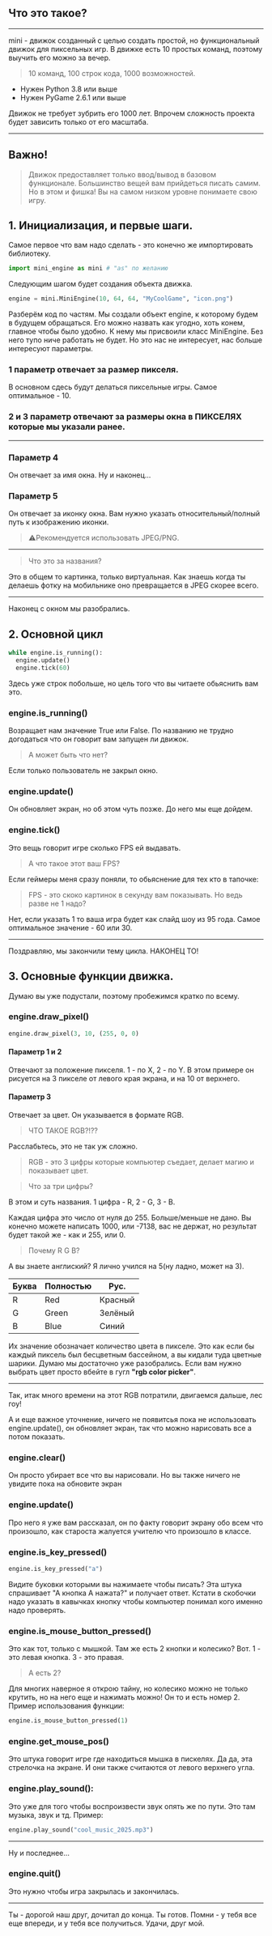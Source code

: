 ## Что это такое?
---
mini - движок созданный с целью создать простой, но функциональный движок для пиксельных игр. В движке есть 10 простых команд, поэтому выучить его можно за вечер.

>10 команд, 100 строк кода, 1000 возможностей.

- Нужен Python 3.8 или выше
- Нужен PyGame 2.6.1 или выше

Движок не требует зубрить его 1000 лет. Впрочем сложность проекта будет зависить только от его масштаба.

---

## Важно!
>Движок предоставляет только ввод/вывод в базовом функционале.
>Большинство вещей вам прийдеться писать самим.
>Но в этом и фишка! Вы на самом низком уровне понимаете свою игру.

## 1. Инициализация, и первые шаги.
Самое первое что вам надо сделать - это конечно же импортировать библиотеку.
```python
import mini_engine as mini # "as" по желанию
```
Следующим шагом будет создания объекта движка.
```python
engine = mini.MiniEngine(10, 64, 64, "MyCoolGame", "icon.png")
```
Разберём код по частям.
Мы создали объект engine, к которому будем в будущем обращаться. Его можно назвать как угодно, хоть конем, главное чтобы было удобно.
К нему мы присвоили класс MiniEngine. Без него тупо ниче работать не будет.
Но это нас не интересует, нас больше интересуют параметры.
### 1 параметр отвечает за размер пикселя.
В основном сдесь будут делаться пиксельные игры. Самое оптимальное - 10.
### 2 и 3 параметр отвечают за размеры окна в ПИКСЕЛЯХ которые мы указали ранее.
---
### Параметр 4
Он отвечает за имя окна. 
Ну и наконец...
### Параметр 5
Он отвечает за иконку окна. Вам нужно указать относительный/полный путь к изображению иконки.
>⚠️Рекомендуется использовать JPEG/PNG.
---
>Что это за названия?

Это в общем то картинка, только виртуальная.
Как знаешь когда ты делаешь фотку на мобильнике оно превращается в JPEG скорее всего.

---
Наконец с окном мы разобрались.
## 2. Основной цикл
```python
while engine.is_running():
  engine.update()
  engine.tick(60)
```
Здесь уже строк побольше, но цель того что вы читаете обьяснить вам это.
### engine.is_running()
Возращает нам значение True или False. По названию не трудно догодаться что он говорит вам запущен ли движок.
>А может быть что нет?

Если только пользователь не закрыл окно.
### engine.update()
Он обновляет экран, но об этом чуть позже. До него мы еще дойдем.
### engine.tick()
Это вещь говорит игре сколько FPS ей выдавать.
>А что такое этот ваш FPS?

Если геймеры меня сразу поняли, то обьяснение для тех кто в тапочке:
>FPS - это скоко картинок в секунду вам показывать.
>Но ведь разве не 1 надо?

Нет, если указать 1 то ваша игра будет как слайд шоу из 95 года. Самое оптимальное значение - 60 или 30.

---
Поздравляю, мы закончили тему цикла. НАКОНЕЦ ТО!
## 3. Основные функции движка.
Думаю вы уже подустали, поэтому пробежимся кратко по всему.
### engine.draw_pixel()
```python
engine.draw_pixel(3, 10, (255, 0, 0)
```
#### Параметр 1 и 2
Отвечают за положение пикселя. 1 - по X, 2 - по Y. В этом примере он рисуется на 3 пикселе от левого края экрана, и на 10 от верхнего.
#### Параметр 3
Отвечает за цвет. Он указывается в формате RGB.
>ЧТО ТАКОЕ RGB?!??

Расслабьтесь, это не так уж сложно.
>RGB - это 3 цифры которые компьютер съедает, делает магию и показывает цвет.

>Что за три цифры?

В этом и суть названия. 1 цифра - R, 2 - G, 3 - B.

Каждая цифра это число от нуля до 255. Больше/меньше не дано. 
Вы конечно можете написать 1000, или -7138, вас не держат,
но результат будет такой же - как и 255, или 0.

>Почему R G B?

А вы знаете англиский? Я лично учился на 5(ну ладно, может на 3).

Буква | Полностью | Рус.
------|-----------|--------
R     | Red       | Красный
G     | Green     | Зелёный
B     | Blue      | Синий

Их значение обозначает количество цвета в пикселе. 
Это как если бы каждый пиксель был бесцветным бассейном, а вы кидали туда цветные шарики.
Думаю мы достаточно уже разобрались. 
Если вам нужно выбрать цвет просто вбейте в гугл **"rgb color picker"**.

--- 
Так, итак много времени на этот RGB потратили, двигаемся дальше, лес гоу!

А и еще важное уточнение, ничего не появитсья пока не использовать engine.update(), 
он обновляет экран, так что можно нарисовать все а потом показать.

### engine.clear()
Он просто убирает все что вы нарисовали. 
Но вы также ничего не увидите пока на обновите экран
### engine.update()
Про него я уже вам рассказал, он по факту говорит экрану обо всем что произошло,
как староста жалуется учителю что произошло в классе.
### engine.is_key_pressed()
```python
engine.is_key_pressed("a")
```
Видите буковки которыми вы нажимаете чтобы писать?
Эта штука спрашивает "А кнопка A нажата?" и получает ответ.
Кстати в скобочки надо указать в кавычках кнопку чтобы компьютер понимал кого именно надо проверять.
### engine.is_mouse_button_pressed()
Это как тот, только с мышкой. Там же есть 2 кнопки и колесико? Вот.
1 - это левая кнопка. 3 - это правая.
>А есть 2?

Для многих наверное я открою тайну, но колесико можно не только крутить, но на него еще и нажимать можно!
Он то и есть номер 2.
Пример использования функции:
```python
engine.is_mouse_button_pressed(1)
```
### engine.get_mouse_pos()
Это штука говорит игре где находиться мышка в пискелях. Да да, эта стрелочка на экране.
И они также считаются от левого верхнего угла.
### engine.play_sound():
Это уже для того чтобы воспроизвести звук опять же по пути. Это там музыка, звук и тд.
Пример:
```python
engine.play_sound("cool_music_2025.mp3")
```
---

Ну и последнее...
### engine.quit()
Это нужно чтобы игра закрылась и закончилась.

---

Ты - дорогой наш друг, дочитал до конца. Ты готов. Помни - у тебя все еще впереди, и у тебя все получиться. Удачи, друг мой.

